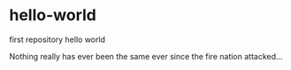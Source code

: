 # hello-world
first repository hello world

Nothing really has ever been the same ever since the fire nation attacked...
